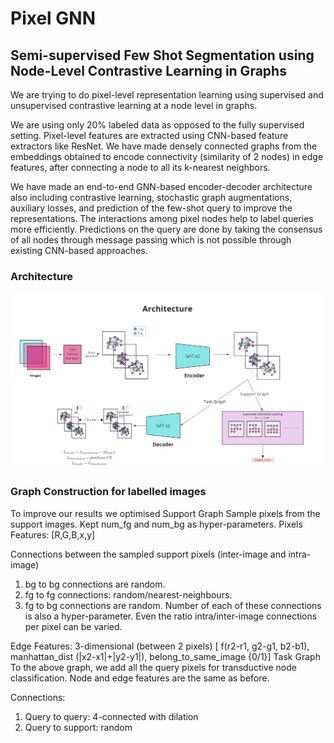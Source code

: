 # Pixel GNN

## Semi-supervised Few Shot Segmentation using Node-Level Contrastive Learning in Graphs

We are trying to do pixel-level representation learning using supervised and unsupervised contrastive learning at a node level in graphs.

We are using only 20% labeled data as opposed to the fully supervised setting. Pixel-level features are extracted using CNN-based feature extractors like ResNet. We have made densely connected graphs from the embeddings obtained to encode connectivity (similarity of 2 nodes) in edge features, after connecting a node to all its k-nearest neighbors. 

We have made an end-to-end GNN-based encoder-decoder architecture also including contrastive learning, stochastic graph augmentations, auxiliary losses, and prediction of the few-shot query to improve the representations. The interactions among pixel nodes help to label queries more efficiently. Predictions on the query are done by taking the consensus of all nodes through message passing which is not possible through existing CNN-based approaches.

### Architecture
![Architecture](pixelgnn_architecture.png)


### Graph Construction for labelled images
To improve our results we optimised 
Support Graph
Sample pixels from the support images. Kept num_fg and num_bg as hyper-parameters.
Pixels Features: [R,G,B,x,y]

Connections between the sampled support pixels (inter-image and intra-image)
1) bg to bg connections are random.
2) fg to fg connections: random/nearest-neighbours.
3) fg to bg connections are random.
Number of each of these connections is also a hyper-parameter. Even the ratio intra/inter-image connections per pixel can be varied.

Edge Features: 3-dimensional (between 2 pixels)
[ f(r2-r1, g2-g1, b2-b1), manhattan_dist (|x2-x1|+|y2-y1|), belong_to_same_image {0/1}]
Task Graph
To the above graph, we add all the query pixels for transductive node classification.
Node and edge features are the same as before.

Connections:
1) Query to query: 4-connected with dilation 
2) Query to support: random